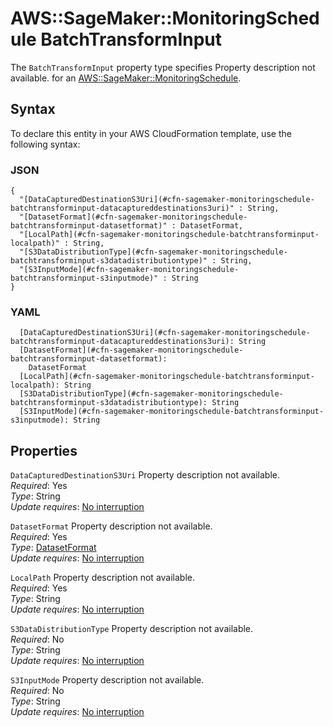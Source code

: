 # AWS::SageMaker::MonitoringSchedule BatchTransformInput<a name="aws-properties-sagemaker-monitoringschedule-batchtransforminput"></a>

<a name="aws-properties-sagemaker-monitoringschedule-batchtransforminput-description"></a>The `BatchTransformInput` property type specifies Property description not available\. for an [AWS::SageMaker::MonitoringSchedule](aws-resource-sagemaker-monitoringschedule.md)\.

## Syntax<a name="aws-properties-sagemaker-monitoringschedule-batchtransforminput-syntax"></a>

To declare this entity in your AWS CloudFormation template, use the following syntax:

### JSON<a name="aws-properties-sagemaker-monitoringschedule-batchtransforminput-syntax.json"></a>

```
{
  "[DataCapturedDestinationS3Uri](#cfn-sagemaker-monitoringschedule-batchtransforminput-datacaptureddestinations3uri)" : String,
  "[DatasetFormat](#cfn-sagemaker-monitoringschedule-batchtransforminput-datasetformat)" : DatasetFormat,
  "[LocalPath](#cfn-sagemaker-monitoringschedule-batchtransforminput-localpath)" : String,
  "[S3DataDistributionType](#cfn-sagemaker-monitoringschedule-batchtransforminput-s3datadistributiontype)" : String,
  "[S3InputMode](#cfn-sagemaker-monitoringschedule-batchtransforminput-s3inputmode)" : String
}
```

### YAML<a name="aws-properties-sagemaker-monitoringschedule-batchtransforminput-syntax.yaml"></a>

```
  [DataCapturedDestinationS3Uri](#cfn-sagemaker-monitoringschedule-batchtransforminput-datacaptureddestinations3uri): String
  [DatasetFormat](#cfn-sagemaker-monitoringschedule-batchtransforminput-datasetformat): 
    DatasetFormat
  [LocalPath](#cfn-sagemaker-monitoringschedule-batchtransforminput-localpath): String
  [S3DataDistributionType](#cfn-sagemaker-monitoringschedule-batchtransforminput-s3datadistributiontype): String
  [S3InputMode](#cfn-sagemaker-monitoringschedule-batchtransforminput-s3inputmode): String
```

## Properties<a name="aws-properties-sagemaker-monitoringschedule-batchtransforminput-properties"></a>

`DataCapturedDestinationS3Uri`  <a name="cfn-sagemaker-monitoringschedule-batchtransforminput-datacaptureddestinations3uri"></a>
Property description not available\.  
*Required*: Yes  
*Type*: String  
*Update requires*: [No interruption](https://docs.aws.amazon.com/AWSCloudFormation/latest/UserGuide/using-cfn-updating-stacks-update-behaviors.html#update-no-interrupt)

`DatasetFormat`  <a name="cfn-sagemaker-monitoringschedule-batchtransforminput-datasetformat"></a>
Property description not available\.  
*Required*: Yes  
*Type*: [DatasetFormat](aws-properties-sagemaker-monitoringschedule-datasetformat.md)  
*Update requires*: [No interruption](https://docs.aws.amazon.com/AWSCloudFormation/latest/UserGuide/using-cfn-updating-stacks-update-behaviors.html#update-no-interrupt)

`LocalPath`  <a name="cfn-sagemaker-monitoringschedule-batchtransforminput-localpath"></a>
Property description not available\.  
*Required*: Yes  
*Type*: String  
*Update requires*: [No interruption](https://docs.aws.amazon.com/AWSCloudFormation/latest/UserGuide/using-cfn-updating-stacks-update-behaviors.html#update-no-interrupt)

`S3DataDistributionType`  <a name="cfn-sagemaker-monitoringschedule-batchtransforminput-s3datadistributiontype"></a>
Property description not available\.  
*Required*: No  
*Type*: String  
*Update requires*: [No interruption](https://docs.aws.amazon.com/AWSCloudFormation/latest/UserGuide/using-cfn-updating-stacks-update-behaviors.html#update-no-interrupt)

`S3InputMode`  <a name="cfn-sagemaker-monitoringschedule-batchtransforminput-s3inputmode"></a>
Property description not available\.  
*Required*: No  
*Type*: String  
*Update requires*: [No interruption](https://docs.aws.amazon.com/AWSCloudFormation/latest/UserGuide/using-cfn-updating-stacks-update-behaviors.html#update-no-interrupt)